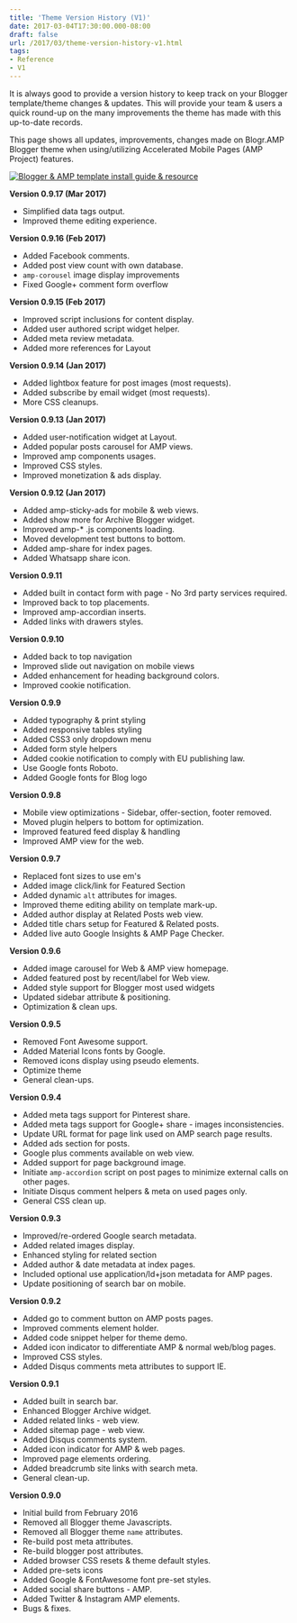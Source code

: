 ```yaml
---
title: 'Theme Version History (V1)'
date: 2017-03-04T17:30:00.000-08:00
draft: false
url: /2017/03/theme-version-history-v1.html
tags: 
- Reference
- V1
---
```


It is always good to provide a version history to keep track on your Blogger template/theme changes & updates. This will provide your team & users a quick round-up on the many improvements the theme has made with this up-to-date records.  
  
This page shows all updates, improvements, changes made on Blogr.AMP Blogger theme when using/utilizing Accelerated Mobile Pages (AMP Project) features.  
  

[![Blogger & AMP template install guide & resource](https://1.bp.blogspot.com/-Bi84NcG-yzo/WBfhQgou_9I/AAAAAAAAgRY/_dpTlYij5EsA-MbyFn0w023dBvSQ7B6YACLcB/s640/AMP%2BAccelerated%2BMobile%2BPages%2BBlogger%2BTemplate%2B2017%2Bwith%2BLabels%2BWidget.png)](https://1.bp.blogspot.com/-Bi84NcG-yzo/WBfhQgou_9I/AAAAAAAAgRY/_dpTlYij5EsA-MbyFn0w023dBvSQ7B6YACLcB/s1600/AMP%2BAccelerated%2BMobile%2BPages%2BBlogger%2BTemplate%2B2017%2Bwith%2BLabels%2BWidget.png)

  
**Version 0.9.17 (Mar 2017)**  
  

*   Simplified data tags output. 
*   Improved theme editing experience. 

  
**Version 0.9.16 (Feb 2017)**  
  

*   Added Facebook comments.
*   Added post view count with own database.
*   `amp-corousel` image display improvements
*   Fixed Google+ comment form overflow

  
**Version 0.9.15 (Feb 2017)**  
  

*   Improved script inclusions for content display.
*   Added user authored script widget helper.
*   Added meta review metadata.
*   Added more references for Layout

  
**Version 0.9.14 (Jan 2017)**  
  

*   Added lightbox feature for post images (most requests). 
*   Added subscribe by email widget (most requests). 
*   More CSS cleanups.

  

**Version 0.9.13 (Jan 2017)**  
  

*   Added user-notification widget at Layout. 
*   Added popular posts carousel for AMP views. 
*   Improved amp components usages.
*   Improved CSS styles.
*   Improved monetization & ads display. 

  
**Version 0.9.12 (Jan 2017)**  
  

*   Added amp-sticky-ads for mobile & web views. 
*   Added show more for Archive Blogger widget.
*   Improved amp-\* .js components loading.
*   Moved development test buttons to bottom.
*   Added amp-share for index pages.
*   Added Whatsapp share icon. 

  

**Version 0.9.11**  
  

*   Added built in contact form with page - No 3rd party services required.
*   Improved back to top placements.
*   Improved amp-accordian inserts.
*   Added links with drawers styles.

  
**Version 0.9.10**  
  

*   Added back to top navigation 
*   Improved slide out navigation on mobile views
*   Added enhancement for heading background colors.
*   Improved cookie notification.

  
**Version 0.9.9**  
  

*   Added typography & print styling
*   Added responsive tables styling
*   Added CSS3 only dropdown menu
*   Added form style helpers
*   Added cookie notification to comply with EU publishing law. 
*   Use Google fonts Roboto. 
*   Added Google fonts for Blog logo

  
**Version 0.9.8**  
  

*   Mobile view optimizations - Sidebar, offer-section, footer removed.
*   Moved plugin helpers to bottom for optimization.
*   Improved featured feed display & handling
*   Improved AMP view for the web.

  
**Version 0.9.7**  
  

*   Replaced font sizes to use em's
*   Added image click/link for Featured Section
*   Added dynamic `alt` attributes for images. 
*   Improved theme editing ability on template mark-up.
*   Added author display at Related Posts web view. 
*   Added title chars setup for Featured & Related posts. 
*   Added live auto Google Insights & AMP Page Checker.  

  
**Version 0.9.6**  
  

*   Added image carousel for Web & AMP view homepage.
*   Added featured post by recent/label for Web view.
*   Added style support for Blogger most used widgets
*   Updated sidebar attribute & positioning.
*   Optimization & clean ups.

  
**Version 0.9.5**  
  

*   Removed Font Awesome support.
*   Added Material Icons fonts by Google.
*   Removed icons display using pseudo elements.
*   Optimize theme
*   General clean-ups.

  

  
**Version 0.9.4**  
  

*   Added meta tags support for Pinterest share.
*   Added meta tags support for Google+ share - images inconsistencies.
*   Update URL format for page link used on AMP search page results.
*   Added ads section for posts.
*   Google plus comments available on web view.
*   Added support for page background image.
*   Initiate `amp-accordion` script on post pages to minimize external calls on other pages.
*   Initiate Disqus comment helpers & meta on used pages only.
*   General CSS clean up.

  
**Version 0.9.3**  
  

*   Improved/re-ordered Google search metadata.
*   Added related images display.
*   Enhanced styling for related section
*   Added author & date metadata at index pages.
*   Included optional use application/ld+json metadata for AMP pages.
*   Update positioning of search bar on mobile.

  
**Version 0.9.2**  
  

*   Added go to comment button on AMP posts pages.
*   Improved comments element holder.
*   Added code snippet helper for theme demo.
*   Added icon indicator to differentiate AMP & normal web/blog pages.
*   Improved CSS styles.
*   Added Disqus comments meta attributes to support IE.

  
**Version 0.9.1**  
  

*   Added built in search bar.
*   Enhanced Blogger Archive widget.
*   Added related links - web view.
*   Added sitemap page - web view.
*   Added Disqus comments system.
*   Added icon indicator for AMP & web pages.
*   Improved page elements ordering.
*   Added breadcrumb site links with search meta.
*   General clean-up. 

  
**Version 0.9.0**  
  

*   Initial build from February 2016
*   Removed all Blogger theme Javascripts.
*   Removed all Blogger theme `name` attributes.
*   Re-build post meta attributes.
*   Re-build blogger post attributes. 
*   Added browser CSS resets & theme default styles.
*   Added pre-sets icons
*   Added Google & FontAwesome font pre-set styles.
*   Added social share buttons - AMP.
*   Added Twitter & Instagram AMP elements.
*   Bugs & fixes.